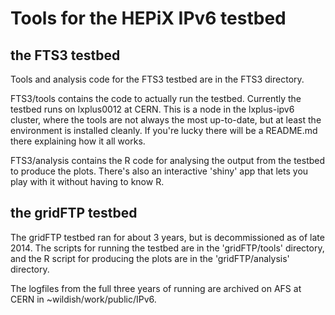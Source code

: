 # Tools for the HEPiX IPv6 testbed

## the FTS3 testbed
Tools and analysis code for the FTS3 testbed are in the FTS3 directory. 

FTS3/tools contains the code to actually run the testbed. Currently the testbed runs on lxplus0012 at CERN. This is a node in the lxplus-ipv6 cluster, where the tools are not always the most up-to-date, but at least the environment is installed cleanly. If you're lucky there will be a README.md there explaining how it all works.

FTS3/analysis contains the R code for analysing the output from the testbed to produce the plots. There's also an interactive 'shiny' app that lets you play with it without having to know R.

## the gridFTP testbed
The gridFTP testbed ran for about 3 years, but is decommissioned as of late 2014. The scripts for running the testbed are in the 'gridFTP/tools' directory, and the R script for producing the plots are in the 'gridFTP/analysis' directory.

The logfiles from the full three years of running are archived on AFS at CERN in ~wildish/work/public/IPv6.